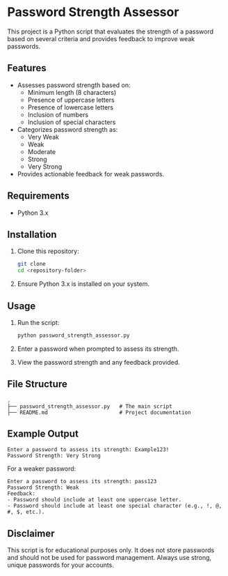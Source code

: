 # Password Strength Assessor

This project is a Python script that evaluates the strength of a password based on several criteria and provides feedback to improve weak passwords.

## Features

- Assesses password strength based on:
  - Minimum length (8 characters)
  - Presence of uppercase letters
  - Presence of lowercase letters
  - Inclusion of numbers
  - Inclusion of special characters
- Categorizes password strength as:
  - Very Weak
  - Weak
  - Moderate
  - Strong
  - Very Strong
- Provides actionable feedback for weak passwords.

## Requirements

- Python 3.x

## Installation

1. Clone this repository:
   ```bash
   git clone 
   cd <repository-folder>
   ```

2. Ensure Python 3.x is installed on your system.

## Usage

1. Run the script:
   ```bash
   python password_strength_assessor.py
   ```

2. Enter a password when prompted to assess its strength.

3. View the password strength and any feedback provided.

## File Structure

```
.
├── password_strength_assessor.py   # The main script
├── README.md                       # Project documentation
```

## Example Output

```plaintext
Enter a password to assess its strength: Example123!
Password Strength: Very Strong
```

For a weaker password:

```plaintext
Enter a password to assess its strength: pass123
Password Strength: Weak
Feedback:
- Password should include at least one uppercase letter.
- Password should include at least one special character (e.g., !, @, #, $, etc.).
```

## Disclaimer

This script is for educational purposes only. It does not store passwords and should not be used for password management. Always use strong, unique passwords for your accounts.

